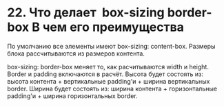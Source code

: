 # 22. Что делает  box-sizing border-box  В чем его преимущества

По умолчанию все элементы имеют box-sizing: content-box. Размеры блока рассчитываются из размеров контента.

box-sizing: border-box меняет то, как расчитываются width и height. Border и padding включаются в расчёт. Высота будет состоять из: высота контента + вертикальные padding'и + ширина вертикальных border. Ширина будет состоять из: ширина контента + горизонтальные padding'и + ширина горизонтальных border.
